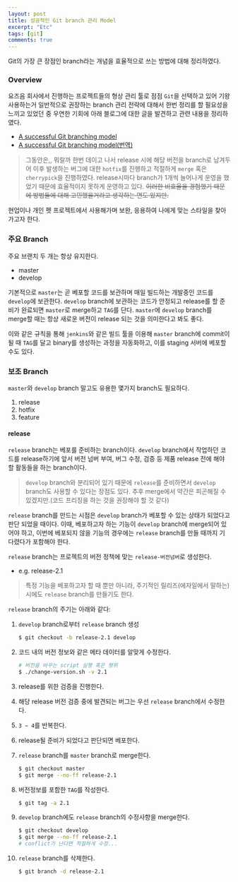 ```yaml
---
layout: post
title: 성공적인 Git branch 관리 Model
excerpt: "Etc"
tags: [git]
comments: true
---
```

Git의 가장 큰 장점인 branch라는 개념을 효율적으로 쓰는 방법에 대해 정리하였다.  

### Overview
요즈음 회사에서 진행하는 프로젝트들의 형상 관리 툴로 점점 `Git`을 선택하고 있어 기왕 사용하는거 일반적으로 권장하는 branch 관리 전략에 대해서 한번 정리를 할 필요성을 느끼고 있었던 중 우연한 기회에 아래 블로그에 대한 글을 발견하고 관련 내용을 정리하였다.

* [A successful Git branching model](http://nvie.com/posts/a-successful-git-branching-model/)
* [A successful Git branching model(번역)](http://dogfeet.github.io/articles/2011/a-successful-git-branching-model.html)

> 그동안은,, 뭐랄까 한번 데이고 나서 release 시에 해당 버전을 branch로 남겨두어 이후 발생하는 버그에 대한 `hotfix`를 진행하고 적절하게 `merge` 혹은 `cherrypick`을 진행하였다. release시마다 branch가 1개씩 늘어나게 운영을 했었기 때문에 효율적이지 못하게 운영하고 있다. ~~이러한 비효율을 경험했기 때문에 방법들에 대해 고민했을거라고 생각하는 면도 있지만.~~



현업이나 개인 펫 프로젝트에서 사용해가며 보완, 응용하여 나에게 맞는 스타일을 찾아가고자 한다.

### 주요 Branch

주요 브랜치 두 개는 항상 유지한다.

* master
* develop

기본적으로 `master`는 곧 베포할 코드를 보관하며 매일 빌드하는 개발중인 코드를 `develop`에 보관한다. `develop` branch에 보관하는 코드가 안정되고 release를 할 준비가 완료되면 `master`로 merge하고 `TAG`를 단다. `master`에 `develop` branch를 merge할 때는 항상 새로운 버전이 release 되는 것을 의미한다고 봐도 좋다.

이와 같은 규칙을 통해 `jenkins`와 같은 빌드 툴을 이용해 `master` branch에 commit이 될 때 `TAG`를 달고 binary를 생성하는 과정을 자동화하고, 이를 staging 서버에 베포할 수도 있다.

### 보조 Branch

`master`와 `develop` branch 말고도 유용한 몇가지 branch도 필요하다.

1. release
2. hotfix
3. feature

#### release

`release` branch는 베포를 준비하는 branch이다. `develop` branch에서 작업하던 코드를 release하기에 앞서 버전 넘버 부여, 버그 수정, 검증 등 제품 release 전에 해야 할 활동들을 하는 branch이다.
> `develop` branch와 분리되어 있기 때문에 `release`를 준비하면서 `develop` branch도 사용할 수 있다는 장점도 있다. 추후 merge에서 약간은 피곤해질 수 있겠지만.(코드 프리징을 하는 것을 권장해야 할 것 같다)

`release` branch를 만드는 시점은 `develop` branch가 베포할 수 있는 상태가 되었다고 판단 되었을 때이다. 이때, 베포하고자 하는 기능이 `develop` branch에 merge되어 있어야 하고, 이번에 베포되지 않을 기능의 경우에는 `release` branch를 만들 때까지 기다렸다가 포함해야 한다.

`release` branch는 프로젝트의 버전 정책에 맞는 `release-버전넘버`로 생성한다.  

- e.g. release-2.1

> 특정 기능을 베포하고자 할 때 뿐만 아니라, 주기적인 릴리즈(에자일에서 말하는) 시에도 `release` branch를 만들기도 한다.

`release` branch의 주기는 아래와 같다:

1. `develop` branch로부터 `release` branch 생성  

    ``` sh
    $ git checkout -b release-2.1 develop
    ```

2. 코드 내의 버전 정보와 같은 메타 데이터를 알맞게 수정한다.

    ``` sh
    # 버전을 바꾸는 script 실행 혹은 행위
    $ ./change-version.sh -v 2.1
    ```

3. release를 위한 검증을 진행한다.
4. 해당 release 버전 검증 중에 발견되는 버그는 우선 `release` branch에서 수정한다.
5. `3 ~ 4`를 반복한다.
6. release될 준비가 되었다고 판단되면 베포한다.
7. `release` branch를 `master` branch로 merge한다.

    ``` sh
    $ git checkout master
    $ git merge --no-ff release-2.1
    ```

8. 버전정보를 포함한 `TAG`를 작성한다.

    ``` sh
    $ git tag -a 2.1
    ```

9. `develop` branch에도 `release` branch의 수정사항을 merge한다.

    ``` sh
    $ git checkout develop
    $ git merge --no-ff release-2.1
    # conflict가 난다면 적절하게 수정...
    ```

10. `release` branch를 삭제한다.

    ``` sh
    $ git branch -d release-2.1
    ```
